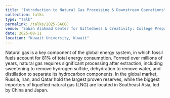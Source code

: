 ```yaml
---
title: "Introduction to Natural Gas Processing & Downstream Operations"
collection: talks
type: "Talk"
permalink: /talks/2025-SACGC
venue: "Sabah Alahmad Center for Giftedness & Creativity: College Preparation Program"
date: 2025-08-11
location: "Kuwait University, Kuwait"
---
```


Natural gas is a key component of the global energy system, in which fossil fuels account for 81% of total energy consumption. Formed over millions of years, natural gas requires significant processing after extraction, including sweetening to remove hydrogen sulfide, dehydration to remove water, and distillation to separate its hydrocarbon components. In the global market, Russia, Iran, and Qatar hold the largest proven reserves, while the biggest importers of liquefied natural gas (LNG) are located in Southeast Asia, led by China and Japan.
